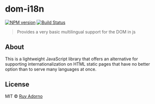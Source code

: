 # dom-i18n

[![NPM version][npm-image]][npm-url] [![Build Status][travis-image]][travis-url]

> Provides a very basic multilingual support for the DOM in js


## About

This is a lightweight JavaScript library that offers an alternative for supporting internationalization on HTML static pages that have no better option than to serve many languages at once.


## License

MIT © [Ruy Adorno](http://ruyadorno.com/)

[npm-url]: https://npmjs.org/package/dom-i18n
[npm-image]: https://badge.fury.io/js/dom-i18n.svg
[travis-url]: https://travis-ci.org/ruyadorno/dom-i18n
[travis-image]: https://travis-ci.org/ruyadorno/dom-i18n.svg?branch=master

